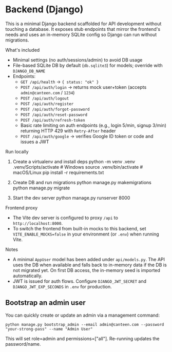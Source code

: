 # Backend (Django)

This is a minimal Django backend scaffolded for API development without touching a database. It exposes stub endpoints that mirror the frontend's needs and uses an in-memory SQLite config so Django can run without migrations.

What's included

- Minimal settings (no auth/sessions/admin) to avoid DB usage
- File-based SQLite DB by default (`db.sqlite3`) for models; override with `DJANGO_DB_NAME`
- Endpoints:
  - `GET /api/health` -> `{ status: "ok" }`
  - `POST /api/auth/login` -> returns mock user+token (accepts `admin@canteen.com` / `1234`)
  - `POST /api/auth/logout`
  - `POST /api/auth/register`
  - `POST /api/auth/forgot-password`
  - `POST /api/auth/reset-password`
  - `POST /api/auth/refresh-token`
  - Basic rate limiting on auth endpoints (e.g., login 5/min, signup 3/min) returning HTTP 429 with `Retry-After` header
  - `POST /api/auth/google` -> verifies Google ID token or code and issues a JWT

Run locally

1. Create a virtualenv and install deps
   python -m venv .venv
   .venv/Scripts/activate # Windows
   source .venv/bin/activate # macOS/Linux
   pip install -r requirements.txt

2. Create DB and run migrations
   python manage.py makemigrations
   python manage.py migrate

3. Start the dev server
   python manage.py runserver 8000

Frontend proxy

- The Vite dev server is configured to proxy `/api` to `http://localhost:8000`.
- To switch the frontend from built-in mocks to this backend, set `VITE_ENABLE_MOCKS=false` in your environment (or `.env`) when running Vite.

Notes

- A minimal `AppUser` model has been added under `api/models.py`. The API uses the DB when available and falls back to in-memory data if the DB is not migrated yet. On first DB access, the in-memory seed is imported automatically.
- JWT is issued for auth flows. Configure `DJANGO_JWT_SECRET` and `DJANGO_JWT_EXP_SECONDS` in `.env` for production.

## Bootstrap an admin user

You can quickly create or update an admin via a management command:

    python manage.py bootstrap_admin --email admin@canteen.com --password "your-strong-pass" --name "Admin User"

This will set role=admin and permissions=["all"]. Re-running updates the password/name.
